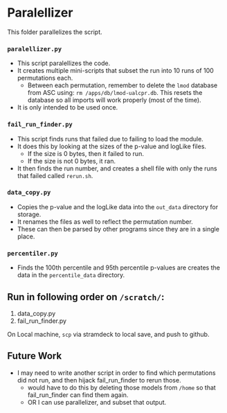 # Paralellizer

This folder parallelizes the script.

### `paralellizer.py`

- This script paralellizes the code.
- It creates multiple mini-scripts that subset the run into 10 runs of 100 permutations each.
	- Between each permutation, remember to delete the `lmod` database from ASC using: `rm /apps/db/lmod-ualcpr.db`. This resets the database so all imports will work properly (most of the time).
- It is only intended to be used once.

### `fail_run_finder.py`

- This script finds runs that failed due to failing to load the module.
- It does this by looking at the sizes of the p-value and logLike files.
	- If the size is 0 bytes, then it failed to run.
	- If the size is not 0 bytes, it ran.
- It then finds the run number, and creates a shell file with only the runs that failed called `rerun.sh`.

### `data_copy.py`

- Copies the p-value and the logLike data into the `out_data` directory for storage.
- It renames the files as well to reflect the permutation number.
- These can then be parsed by other programs since they are in a single place.

### `percentiler.py`

- Finds the 100th percentile and 95th percentile p-values are creates the data in the `percentile_data` directory.


## Run in following order on `/scratch/`:
1. data_copy.py
2. fail_run_finder.py

On Local machine, `scp` via stramdeck to local save, and push to github.

## Future Work

- I may need to write another script in order to find which permutations did not run, and then hijack fail_run_finder to rerun those.
	- would have to do this by deleting those models from `/home` so that fail_run_finder can find them again.
	- OR I can use parallelizer, and subset that output.
